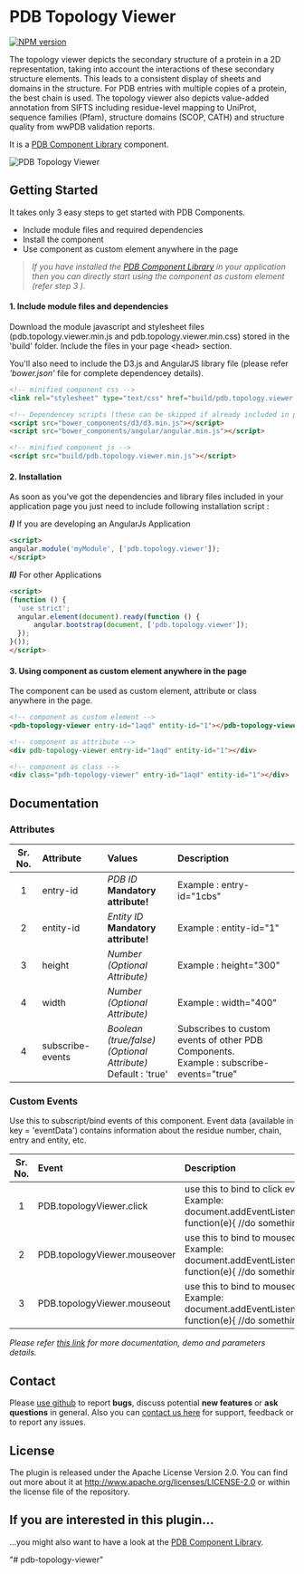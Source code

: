 # PDB Topology Viewer

[![NPM version](http://img.shields.io/npm/v/pdb-topology-viewer.svg)](https://www.npmjs.org/package/pdb-topology-viewer) 

The topology viewer depicts the secondary structure of a protein in a 2D representation, taking into account the interactions of these secondary structure elements. This leads to a consistent display of sheets and domains in the structure. For PDB entries with multiple copies of a protein, the best chain is used. The topology viewer also depicts value-added annotation from SIFTS including residue-level mapping to UniProt, sequence families (Pfam), structure domains (SCOP, CATH) and structure quality from wwPDB validation reports.

It is a <a href="http://www.ebi.ac.uk/pdbe/pdb-component-library" target="_blank">PDB Component Library</a> component.

![PDB Topology Viewer](/assets/pdb-topology-viewer.png)

## Getting Started
It takes only 3 easy steps to get started with PDB Components.

* Include module files and required dependencies
* Install the component
* Use component as custom element anywhere in the page

>*If you have installed the <a href="http://www.ebi.ac.uk/pdbe/pdb-component-library" target="_blank">PDB Component Library</a> in your application then you can directly start using the component as custom element (refer step 3
).*

#### **1.** Include module files and dependencies
Download the module javascript and stylesheet files (pdb.topology.viewer.min.js and pdb.topology.viewer.min.css) stored in the 'build' folder. Include the files in your page &lt;head&gt; section.

You'll also need to include the D3.js and AngularJS library file (please refer *'bower.json'* file for complete dependencey details).
```html
<!-- minified component css -->
<link rel="stylesheet" type="text/css" href="build/pdb.topology.viewer.min.css">

<!-- Dependencey scripts (these can be skipped if already included in page) -->
<script src="bower_components/d3/d3.min.js"></script>
<script src="bower_components/angular/angular.min.js"></script>

<!-- minified component js -->
<script src="build/pdb.topology.viewer.min.js"></script>
```

#### **2.** Installation
As soon as you've got the dependencies and library files included in your application page you just need to include following installation script :

***I)*** If you are developing an AngularJs Application

```html
<script>
angular.module('myModule', ['pdb.topology.viewer']);
</script>
```

***II)*** For other Applications

```html
<script>
(function () {
  'use strict';
  angular.element(document).ready(function () {
      angular.bootstrap(document, ['pdb.topology.viewer']);
  });
}());
</script>
```

#### **3.** Using component as custom element anywhere in the page

The component can be used as custom element, attribute or class anywhere in the page.

```html
<!-- component as custom element -->
<pdb-topology-viewer entry-id="1aqd" entity-id="1"></pdb-topology-viewer>

<!-- component as attribute -->
<div pdb-topology-viewer entry-id="1aqd" entity-id="1"></div>

<!-- component as class -->
<div class="pdb-topology-viewer" entry-id="1aqd" entity-id="1"></div>

```
## Documentation

### Attributes
| Sr. No.        | Attribute           | Values  | Description |
|:-------------:|:-------------|:-----|:-----|
| 1      | entry-id | _PDB ID_ <br>**Mandatory attribute!**  | Example : entry-id="1cbs" |
| 2      | entity-id | _Entity ID_ <br>**Mandatory attribute!** |Example : entity-id="1"  |
| 3      | height | _Number_ <br>*(Optional Attribute)* |Example : height="300"  |
| 4      | width | _Number_ <br>*(Optional Attribute)* |Example : width="400"  |
| 4      | subscribe-events | _Boolean (true/false)_ <br>*(Optional Attribute)*<br>Default : 'true' |Subscribes to custom events of other PDB Components.<br>Example : subscribe-events="true"  |

### Custom Events
Use this to subscript/bind events of this component. Event data (available in key = 'eventData') contains information about the residue number, chain, entry and entity, etc.

| Sr. No.        | Event | Description |
|:-------------:|:-------------|:-----|
| 1 | PDB.topologyViewer.click | use this to bind to click event<br> Example:<br> document.addEventListener('PDB.topologyViewer.click', function(e){ /\/do something on event }) |
| 2 | PDB.topologyViewer.mouseover | use this to bind to mouseover event<br> Example:<br> document.addEventListener('PDB.topologyViewer.mouseover', function(e){ /\/do something on event }) |
| 3 | PDB.topologyViewer.mouseout | use this to bind to mouseout event<br> Example:<br> document.addEventListener('PDB.topologyViewer.mouseout', function(e){ /\/do something on event }) |

*Please refer <a href="http://www.ebi.ac.uk/pdbe/pdb-component-library/doc.html#a_topologyViewer" target="_blank">this link</a> for more documentation, demo and parameters details.*

## Contact
Please <a href="https://github.com/mandarsd/pdb-topology-viewer">use github</a> to report **bugs**, discuss potential **new features** or **ask questions** in general. Also you can <a href="http://www.ebi.ac.uk/pdbe/about/contact" target="_blank">contact us here</a> for support, feedback or to report any issues.

## License
The plugin is released under the Apache License Version 2.0. You can find out more about it at http://www.apache.org/licenses/LICENSE-2.0 or within the license file of the repository.

## If you are interested in this plugin...
...you might also want to have a look at the <a href="http://www.ebi.ac.uk/pdbe/pdb-component-library" target="_blank">PDB Component Library</a>.


"# pdb-topology-viewer" 
